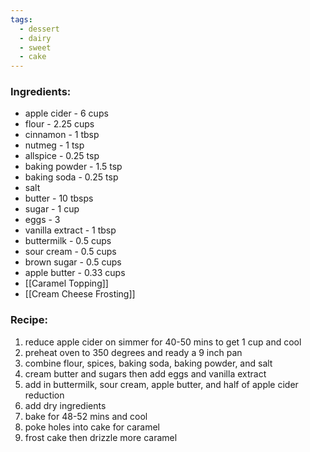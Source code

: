 ```yaml
---
tags:
  - dessert
  - dairy
  - sweet
  - cake
---
```

### Ingredients:
- apple cider - 6 cups
- flour - 2.25 cups
- cinnamon - 1 tbsp
- nutmeg - 1 tsp
- allspice - 0.25 tsp
- baking powder - 1.5 tsp
- baking soda - 0.25 tsp
- salt
- butter - 10 tbsps
- sugar - 1 cup
- eggs - 3
- vanilla extract - 1 tbsp
- buttermilk - 0.5 cups
- sour cream - 0.5 cups
- brown sugar - 0.5 cups
- apple butter - 0.33 cups
- [[Caramel Topping]]
- [[Cream Cheese Frosting]]

### Recipe:
1. reduce apple cider on simmer for 40-50 mins to get 1 cup and cool
2. preheat oven to 350 degrees and ready a 9 inch pan
3. combine flour, spices, baking soda, baking powder, and salt
4. cream butter and sugars then add eggs and vanilla extract
5. add in buttermilk, sour cream, apple butter, and half of apple cider reduction
6. add dry ingredients
7. bake for 48-52 mins and cool
8. poke holes into cake for caramel
9. frost cake then drizzle more caramel
